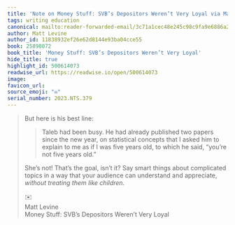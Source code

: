 ```yaml
---
title: 'Note on Money Stuff: SVB’s Depositors Weren’t Very Loyal via Matt Levine'
tags: writing education
canonical: mailto:reader-forwarded-email/3c71a1cec48e245c98c9fa9e6886a27f
author: Matt Levine
author_id: 11838932ef26e62d8144e93ba04cce55
book: 25898072
book_title: 'Money Stuff: SVB’s Depositors Weren’t Very Loyal'
hide_title: true
highlight_id: 500614073
readwise_url: https://readwise.io/open/500614073
image:
favicon_url:
source_emoji: "✉️"
serial_number: 2023.NTS.379
---
```

> But here is his best line:
> 
> > Taleb had been busy. He had already published two papers since the new year, on statistical concepts that I asked him to explain to me as if I was five years old, to which he said, “you’re not five years old.”
> 
> She’s not! That’s the goal, isn’t it? Say smart things about complicated topics in a way that your audience can understand and appreciate, *without treating them like children.*
> <div class="quoteback-footer"><div class="quoteback-avatar"><span class="mini-emoji"> ✉️</span></div><div class="quoteback-metadata"><div class="metadata-inner"><span style="display:none">FROM:</span><div aria-label="Matt Levine" class="quoteback-author"> Matt Levine</div><div aria-label="Money Stuff: SVB’s Depositors Weren’t Very Loyal" class="quoteback-title"> Money Stuff: SVB’s Depositors Weren’t Very Loyal</div></div></div></div>